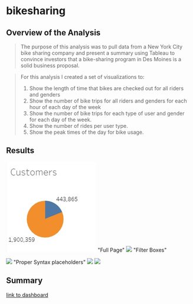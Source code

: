 # bikesharing

## Overview of the Analysis
>The purpose of this analysis was to pull data from a New York City bike sharing company and present a summary using Tableau to convince investors that a bike-sharing program in Des Moines is a solid business proposal.

>For this analysis I created a set of visualizations to:
>1. Show the length of time that bikes are checked out for all riders and genders
>2. Show the number of bike trips for all riders and genders for each hour of each day of the week
>3. Show the number of bike trips for each type of user and gender for each day of the week.
>4. Show the number of rides per user type.
>5. Show the peak times of the day for bike usage.

## Results
![](Resources/Customers.png)
"Full Page"
![](static/images/filter_image.png)
"Filter Boxes"

![](static/images/syntax_image.png)
"Proper Syntax placeholders"
![](static/images/filtered_results.png)
![](static/images/refresh_link.png)

## Summary
[link to dashboard](https://public.tableau.com/profile/jeff3975#!/vizhome/JSischo_CitiBike_Challenge/CheckoutTimesforUsers "link to dashboard")
